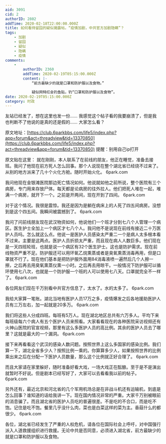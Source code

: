 ```yaml
---
aid: 3091
cid: 2
authorID: 2802
addTime: 2020-02-18T22:00:00.000Z
title: 如何看待留园的疑似揭露帖，“疫情加剧，中共官方加剧隐瞒”？
tags:
    - 加剧
    - 留园
    - 疑似
    - 隐瞒
    - 疫情
comments:
    -
        authorID: 2360
        addTime: 2020-02-19T05:15:00.000Z
        content: |-
            “前方最缺少的就是口罩和防护服以及食物。”

            疑似网特红会钓鱼贴，钓“口罩和防护服以及食物”。
date: 2020-02-19T05:15:00.000Z
category: 时政
---
```


友站已经发了，想在这里也发一份…… 我感觉这个帖子看的我要崩溃了，但是我也判断不了他说的是真的还是假的…… 大家怎么看？

原文地址：[https://club.6parkbbs.com/life5/index.php?app=forum&act=threadview&tid=13370850](https://club.6parkbbs.com/life5/index.php?act=threadview&app=forum&tid=13370850) 提醒：别用自己ip打开

原文贴在这里： 就在刚刚，本人联系了在前线的朋友，他正在睡觉，准备去接班。我问了他现在前方死人怎么回事。那个人说现在整个湖北省已经烧不过来了。从别的地方派来了几十个火化方舱。随时开始火化。 6park.com

我问他现在金银滩医院那边死亡情况如何。他说就如他之前所说，整个医院有三个病房，专门用来存放尸体。每天都是论病房的往外拉人。他们把死人堆在一起，堆满一个病房，就开下一个。之前是开两间，现在开到了四间。 6park.com

对于这个情况。我很是震惊。我还是因为是躺在病床上的人死了四五间病房。没想到是这个四五间。我瞬间被震撼到了。 6park.com

我问了问前线朋友现在武汉物资如何，他说他们一个班才分到七八个人管理一个病区。医生护士全加上一个病区才七八个人。我问他不是说现在前线有接近二十万医护人员吗。怎么就这么点。他说一是医护人员感染太严重二一个是病人太多根本看不过来。主要是这两点。医护人员折损太严重，而且现在病人人数巨多。他们现在是一天四班轮班，也就是说一个病区有32个医生护士。这也是防护需求。现在前线物资严重不足。防护服还可以用环氧乙烷熏蒸或者是臭氧熏蒸消毒再用，但是口罩就不行了。现在他们基本是把防护服外面用84消毒液喷一遍然后几个人擦一擦，之后再去用臭氧熏蒸仪熏一小时。之后再去用晾干。一般情况下防护服可以循环使用七八次，也就是一个防护服一个班的人可以使用七八天。口罩就完全不一样了。 6park.com

各位网友们现在千万别看中共官方信息了，太水了。水的太多了。 6park.com

我给大家算一笔账。湖北当地有医护人员17万之多，疫情爆发之后各地援助医护人员有三万左右，加一起就是20多万。 6park.com

我们将这些人分成四班。每班有5万人。现在湖北地区总共有六万多人。平均下来每班级每六个病人有五个医护人员来照看。大家看看现在的各种医院采访视频还有火神山医院的官宣视频，那里有这么多医护人员的高比例。其余的医护人员去了哪里？这就是最大的一个漏洞。 6park.com

接下来再看看这个武汉的感染人数问题。按照世界上这么多国家的感染比例。我们算一下，湖北全省多少人？按照比例一乘的。你算算多少人，如果按照世界的比例乘出来之后在分配一下医护人员数量，那么这个比例就正好合理了。 6park.com

而且大家请在家里躲好，随时准备好看大戏，一场大戏正在酝酿。至于是不是演出就暂时不好说。但是剧本已经写好了，大家可以去看看我以前的帖子。 6park.com

另外还有，最近北京和河北省的几个军用机场总是在非战斗机还有运输机，到底是怎么回事？谁知道的话给我讲一下。现在国内情况非常的严重。大家千万别被眼前的消息骗了。而且湖北省的医护人员吃的普遍很差。不是吃的不合口，而是吃不饱。记住是吃不饱。餐里几乎没什么肉，菜也是白菜这样的菜为主。香菇什么的都很少。 6park.com

各位，湖北省已经发生了严重的人权危机，请各位在国际社会上呼吁，对中国强行派入人道救援组织进行救援。无论中共是否同意，必须进入湖北省，前方最缺少的就是口罩和防护服以及食物。
